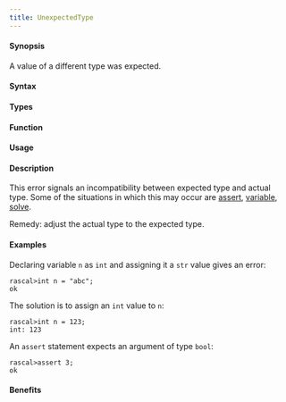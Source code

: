 ```yaml
---
title: UnexpectedType
---
```


#### Synopsis

A value of a different type was expected.

#### Syntax

#### Types

#### Function
       
#### Usage

#### Description

This error signals an incompatibility between expected type and actual type.
Some of the situations in which this may occur are
[assert](/docs/Rascal/Statements/Assert), [variable](/docs/Rascal/Declarations/Variable),
[solve](/docs/Rascal/Statements/Solve).

Remedy: adjust the actual type to the expected type.

#### Examples

Declaring variable `n` as `int` and assigning it a `str` value gives an error:

```rascal-shell
rascal>int n = "abc";
ok
```
The solution is to assign an `int` value to `n`:

```rascal-shell
rascal>int n = 123;
int: 123
```
An `assert` statement expects an argument of type `bool`:

```rascal-shell
rascal>assert 3;
ok
```

#### Benefits


